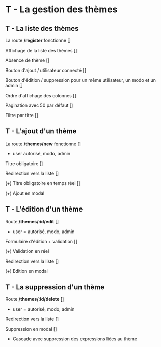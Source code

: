 # T - La gestion des thèmes

## T - La liste des thèmes

La route **/register** fonctionne []

Affichage de la liste des thèmes []

Absence de thème []

Bouton d'ajout / utilisateur connecté []

Bouton d'édition / suppression pour un même utilisateur, un modo et un admin []

Ordre d'affichage des colonnes []

Pagination avec 50 par défaut []

Filtre par titre []

## T - L'ajout d'un thème

La route **/themes/new** fonctionne []

- user autorisé, modo, admin

Titre obligatoire []

Redirection vers la liste []

(+) Titre obligatoire en temps réel []

(+) Ajout en modal

## T - L'édition d'un thème

Route **/themes/:id/edit** []

- user = autorisé, modo, admin

Formulaire d'édition + validation []

(+) Validation en réel

Redirection vers la liste []

(+) Edition en modal

## T - La suppression d'un thème

Route **/themes/:id/delete** []

- user = autorisé, modo, admin

Redirection vers la liste []

Suppression en modal []

- Cascade avec suppression des expressions liées au thème





















